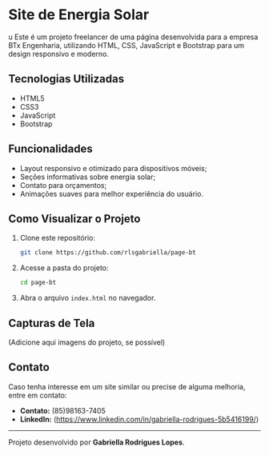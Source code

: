 # Site de Energia Solar

u
Este é um projeto freelancer de uma página desenvolvida para a empresa BTx Engenharia, utilizando HTML, CSS, JavaScript e Bootstrap para um design responsivo e moderno.

## Tecnologias Utilizadas

- HTML5
- CSS3
- JavaScript
- Bootstrap

## Funcionalidades

- Layout responsivo e otimizado para dispositivos móveis;
- Seções informativas sobre energia solar;
- Contato para orçamentos;
- Animações suaves para melhor experiência do usuário.

## Como Visualizar o Projeto

1. Clone este repositório:
   ```bash
   git clone https://github.com/rlsgabriella/page-bt
   ```
2. Acesse a pasta do projeto:
   ```bash
   cd page-bt
   ```
3. Abra o arquivo `index.html` no navegador.

## Capturas de Tela

(Adicione aqui imagens do projeto, se possível)

## Contato

Caso tenha interesse em um site similar ou precise de alguma melhoria, entre em contato:

- **Contato:** (85)98163-7405
- **LinkedIn:** (https://www.linkedin.com/in/gabriella-rodrigues-5b5416199/)

---

Projeto desenvolvido por **Gabriella Rodrigues Lopes**.
